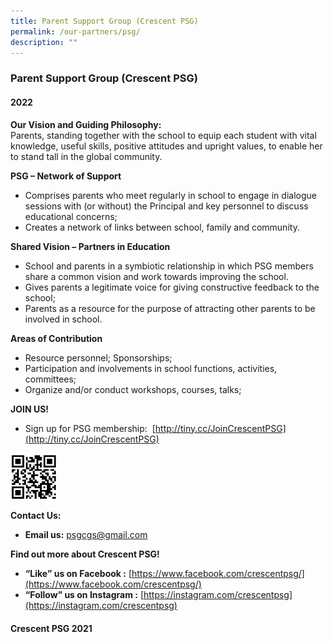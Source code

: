 ```yaml
---
title: Parent Support Group (Crescent PSG)
permalink: /our-partners/psg/
description: ""
---
```

### **Parent Support Group (Crescent PSG)**
#### **2022**
**Our Vision and Guiding Philosophy:**<br>
Parents, standing together with the school to equip each student with vital knowledge, useful skills, positive attitudes and upright values, to enable her to stand tall in the global community.

**PSG – Network of Support**
*   Comprises parents who meet regularly in school to engage in dialogue sessions with (or without) the Principal and key personnel to discuss educational concerns;  
*   Creates a network of links between school, family and community.

**Shared Vision – Partners in Education**
*   School and parents in a symbiotic relationship in which PSG members share a common vision and work towards improving the school.  
*   Gives parents a legitimate voice for giving constructive feedback to the school;  
*   Parents as a resource for the purpose of attracting other parents to be involved in school.

**Areas of Contribution**
*   Resource personnel; Sponsorships;  
*   Participation and involvements in school functions, activities, committees;  
*   Organize and/or conduct workshops, courses, talks;

**JOIN US!**
*   Sign up for PSG membership:  [http://tiny.cc/JoinCrescentPSG](http://tiny.cc/JoinCrescentPSG)

<img src="/images/psgqrcode.png" style="width:15%" align=left>

<br clear="left">

**Contact Us:**
* **Email us:** [psgcgs@gmail.com](mailto:psgcgs@gmail.com)

**Find out more about Crescent PSG!**
*   **“Like” us on Facebook :** [https://www.facebook.com/crescentpsg/](https://www.facebook.com/crescentpsg/)
*   **“Follow” us on Instagram :** [https://instagram.com/crescentpsg](https://instagram.com/crescentpsg)

#### **Crescent PSG 2021**


